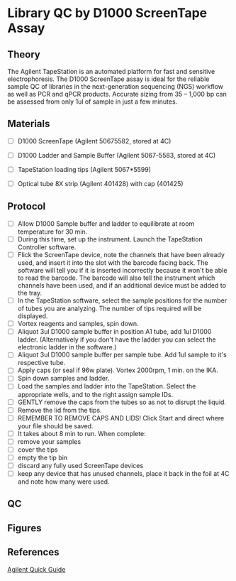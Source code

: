 # Library QC by D1000 ScreenTape Assay

## Theory
The Agilent TapeStation is an automated platform for fast and sensitive electrophoresis. The D1000 ScreenTape assay is ideal for the reliable sample QC of libraries in the next-generation sequencing (NGS) workflow as well as PCR and qPCR products. Accurate sizing from 35 – 1,000 bp can be assessed from only 1ul of sample in just a few minutes.

## Materials

- [ ] D1000 ScreenTape (Agilent 50675582, stored at 4C)
- [ ] D1000 Ladder and Sample Buffer (Agilent 5067-5583, stored at 4C)
- [ ] TapeStation loading tips (Agilent 5067*5599)
- [ ] Optical tube 8X strip (Agilent 401428) with cap (401425)


## Protocol
- [ ] Allow D1000 Sample buffer and ladder to equilibrate at room temperature for 30 min.
- [ ] During this time, set up the instrument. Launch the TapeStation Controller software.
- [ ] Flick the ScreenTape device, note the channels that have been already used, and insert it into the slot with the barcode facing back. The software will tell you if it is inserted incorrectly because it won't be able to read the barcode. The barcode will also tell the instrument which channels have been used, and if an additional device must be added to the tray.
- [ ] In the TapeStation software, select the sample positions for the number of tubes you are analyzing. The number of tips required will be displayed.
- [ ] Vortex reagents and samples, spin down. 
- [ ] Aliquot 3ul D1000 sample buffer in position A1 tube, add 1ul D1000 ladder. (Alternatively if you don't have the ladder you can select the electronic ladder in the software.)
- [ ] Aliquot 3ul D1000 sample buffer per sample tube. Add 1ul sample to it's respective tube.
- [ ] Apply caps (or seal if 96w plate). Vortex 2000rpm, 1 min. on the IKA.
- [ ] Spin down samples and ladder.
- [ ] Load the samples and ladder into the TapeStation. Select the appropriate wells, and to the right assign sample IDs.
- [ ] GENTLY remove the caps from the tubes so as not to disrupt the liquid.
- [ ] Remove the lid from the tips.
- [ ] REMEMBER TO REMOVE CAPS AND LIDS! Click Start and direct where your file should be saved.
- [ ] It takes about 8 min to run. When complete:
-   [ ] remove your samples
-   [ ] cover the tips
-   [ ] empty the tip bin
-   [ ] discard any fully used ScreenTape devices
-   [ ] keep any device that has unused channels, place it back in the foil at 4C and note how many were used.

## QC


## Figures


## References
[Agilent Quick Guide](https://www.agilent.com/cs/library/usermanuals/public/ScreenTape_D1000_QG.pdf)

